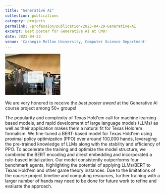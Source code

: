 ```yaml
---
title: "Generative AI"
collection: publications
category: projects
permalink: /profession/publication/2025-04-29-Generative-AI
excerpt: Best poster for Generative AI at CMU!
date: 2025-04-23
venue: 'Carnegie Mellon University, Computer Science Department'
---
```


<img src="/images/GenAI.jpg" alt="Generative AI" style="height: 100pt;">

We are very honored to receive the *best poster award* at the Generative AI course project among 50+ groups!

The popularity and complexity of Texas Hold'em call for machine learning-based models, and rapid development of large language models (LLMs) as well as their application makes them a natural fit for Texas Hold'em formalism. We fine-tuned a BERT-based model for Texas Hold'em using proximal policy optimization (PPO) over around 100,000 hands, leveraging the pre-trained knowledge of LLMs along with the stability and efficiency of PPO. To accelerate the training and optimize the model structure, we combined the BERT encoding and direct embedding and incorporated a rule-based initialization. Our model consistently outperforms four benchmark agents, highlighting the potential of applying LLMs/BERT to Texas Hold'em and other game theory instances. Due to the limitations of the course project timeline and computing resources, further training with a larger number of hands may need to be done for future work to refine and evaluate the approach.